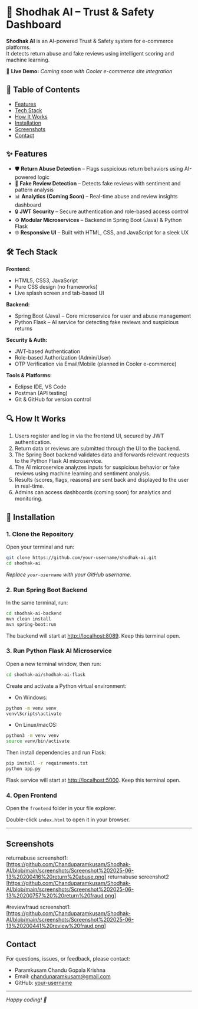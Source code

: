 
# 🔎 Shodhak AI – Trust & Safety Dashboard

**Shodhak AI** is an AI-powered Trust & Safety system for e-commerce platforms.  
It detects return abuse and fake reviews using intelligent scoring and machine learning.

🚀 **Live Demo:** _Coming soon with Cooler e-commerce site integration_

## 📑 Table of Contents

- [Features](#features)
- [Tech Stack](#tech-stack)
- [How It Works](#how-it-works)
- [Installation](#installation)
- [Screenshots](#screenshots)
- [Contact](#contact)

## ✨ Features

- 🛡️ **Return Abuse Detection** – Flags suspicious return behaviors using AI-powered logic  
- 💬 **Fake Review Detection** – Detects fake reviews with sentiment and pattern analysis  
- 📊 **Analytics (Coming Soon)** – Real-time abuse and review insights dashboard  
- 🔒 **JWT Security** – Secure authentication and role-based access control  
- ⚙️ **Modular Microservices** – Backend in Spring Boot (Java) & Python Flask  
- 🌐 **Responsive UI** – Built with HTML, CSS, and JavaScript for a sleek UX  

## 🛠 Tech Stack

**Frontend:**  
- HTML5, CSS3, JavaScript  
- Pure CSS design (no frameworks)  
- Live splash screen and tab-based UI  

**Backend:**  
- Spring Boot (Java) – Core microservice for user and abuse management  
- Python Flask – AI service for detecting fake reviews and suspicious returns  

**Security & Auth:**  
- JWT-based Authentication  
- Role-based Authorization (Admin/User)  
- OTP Verification via Email/Mobile (planned in Cooler e-commerce)  

**Tools & Platforms:**  
- Eclipse IDE, VS Code  
- Postman (API testing)  
- Git & GitHub for version control  

## 🔍 How It Works

1. Users register and log in via the frontend UI, secured by JWT authentication.  
2. Return data or reviews are submitted through the UI to the backend.  
3. The Spring Boot backend validates data and forwards relevant requests to the Python Flask AI microservice.  
4. The AI microservice analyzes inputs for suspicious behavior or fake reviews using machine learning and sentiment analysis.  
5. Results (scores, flags, reasons) are sent back and displayed to the user in real-time.  
6. Admins can access dashboards (coming soon) for analytics and monitoring.  

## 🚀 Installation

### 1. Clone the Repository

Open your terminal and run:

```bash
git clone https://github.com/your-username/shodhak-ai.git
cd shodhak-ai
```

*Replace `your-username` with your GitHub username.*

### 2. Run Spring Boot Backend

In the same terminal, run:

```bash
cd shodhak-ai-backend
mvn clean install
mvn spring-boot:run
```

The backend will start at [http://localhost:8089](http://localhost:8089). Keep this terminal open.

### 3. Run Python Flask AI Microservice

Open a new terminal window, then run:

```bash
cd shodhak-ai/shodhak-ai-flask
```

Create and activate a Python virtual environment:

- On Windows:

```bash
python -m venv venv
venv\Scripts\activate
```

- On Linux/macOS:

```bash
python3 -m venv venv
source venv/bin/activate
```

Then install dependencies and run Flask:

```bash
pip install -r requirements.txt
python app.py
```

Flask service will start at [http://localhost:5000](http://localhost:5000). Keep this terminal open.

### 4. Open Frontend

Open the `frontend` folder in your file explorer.

Double-click `index.html` to open it in your browser.

---

## Screenshots
returnabuse screenshot1:  [https://github.com/Chanduparamkusam/Shodhak-AI/blob/main/screenshots/Screenshot%202025-06-13%20200416%20return%20abuse.png]
 returnabuse screenshot2  [https://github.com/Chanduparamkusam/Shodhak-AI/blob/main/screenshots/Screenshot%202025-06-13%20200757%20%20return%20fraud.png]

 #reviewfraud
 screenshot1:[https://github.com/Chanduparamkusam/Shodhak-AI/blob/main/screenshots/Screenshot%202025-06-13%20200441%20review%20fraud.png]

## Contact

For questions, issues, or feedback, please contact:

- Paramkusam Chandu Gopala Krishna
- Email: chanduparamkusam@gmail.com  
- GitHub: [your-username](https://github.com/Chanduparamkusam)

---

*Happy coding! 🚀*
